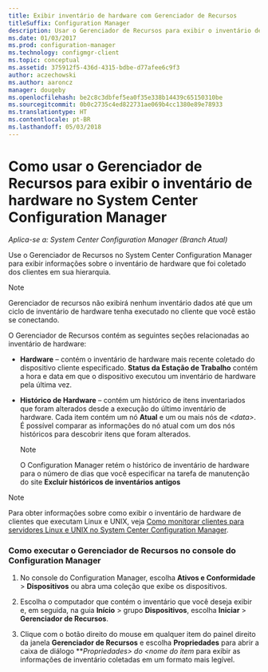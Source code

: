 ```yaml
---
title: Exibir inventário de hardware com Gerenciador de Recursos
titleSuffix: Configuration Manager
description: Usar o Gerenciador de Recursos para exibir o inventário de hardware no System Center Configuration Manager.
ms.date: 01/03/2017
ms.prod: configuration-manager
ms.technology: configmgr-client
ms.topic: conceptual
ms.assetid: 375912f5-436d-4315-bdbe-d77afee6c9f3
author: aczechowski
ms.author: aaroncz
manager: dougeby
ms.openlocfilehash: be2c8c3dbfef5ea0f35e338b14439c65150310be
ms.sourcegitcommit: 0b0c2735c4ed822731ae069b4cc1380e89e78933
ms.translationtype: HT
ms.contentlocale: pt-BR
ms.lasthandoff: 05/03/2018
---
```

# <a name="how-to-use-resource-explorer-to-view-hardware-inventory-in-system-center-configuration-manager"></a>Como usar o Gerenciador de Recursos para exibir o inventário de hardware no System Center Configuration Manager

*Aplica-se a: System Center Configuration Manager (Branch Atual)*

Use o Gerenciador de Recursos no System Center Configuration Manager para exibir informações sobre o inventário de hardware que foi coletado dos clientes em sua hierarquia.  

> [!NOTE]  
>  Gerenciador de recursos não exibirá nenhum inventário dados até que um ciclo de inventário de hardware tenha executado no cliente que você estão se conectando.  

 O Gerenciador de Recursos contém as seguintes seções relacionadas ao inventário de hardware:  

-   **Hardware** – contém o inventário de hardware mais recente coletado do dispositivo cliente especificado.  **Status da Estação de Trabalho** contém a hora e data em que o dispositivo executou um inventário de hardware pela última vez.  

-   **Histórico de Hardware** – contém um histórico de itens inventariados que foram alterados desde a execução do último inventário de hardware. Cada item contém um nó **Atual** e um ou mais nós de *<data\>*. É possível comparar as informações do nó atual com um dos nós históricos para descobrir itens que foram alterados.  

    > [!NOTE]  
    >  O Configuration Manager retém o histórico de inventário de hardware para o número de dias que você especificar na tarefa de manutenção do site **Excluir históricos de inventários antigos**  

> [!NOTE]  
>  Para obter informações sobre como exibir o inventário de hardware de clientes que executam Linux e UNIX, veja [Como monitorar clientes para servidores Linux e UNIX no System Center Configuration Manager](../../../../core/clients/manage/monitor-clients-for-linux-and-unix-servers.md).  

### <a name="how-to-run-resource-explorer-from-the-configuration-manager-console"></a>Como executar o Gerenciador de Recursos no console do Configuration Manager  

1.  No console do Configuration Manager, escolha **Ativos e Conformidade** > **Dispositivos** ou abra uma coleção que exibe os dispositivos.  

3.  Escolha o computador que contém o inventário que você deseja exibir e, em seguida, na guia **Início** > grupo **Dispositivos**, escolha **Iniciar** >  **Gerenciador de Recursos**.   

4.  Clique com o botão direito do mouse em qualquer item do painel direito da janela **Gerenciador de Recursos** e escolha **Propriedades** para abrir a caixa de diálogo ****Propriedades\>* do <nome do item* para exibir as informações de inventário coletadas em um formato mais legível.  

